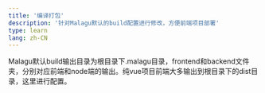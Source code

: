 ```yaml
---
title: '编译打包'
description: '针对Malagu默认的build配置进行修改，方便前端项目部署'
type: learn
lang: zh-CN
---
```


Malagu默认build输出目录为根目录下.malagu目录，frontend和backend文件夹，分别对应前端和node端的输出。纯vue项目前端大多输出到根目录下的dist目录，这里进行配置。
